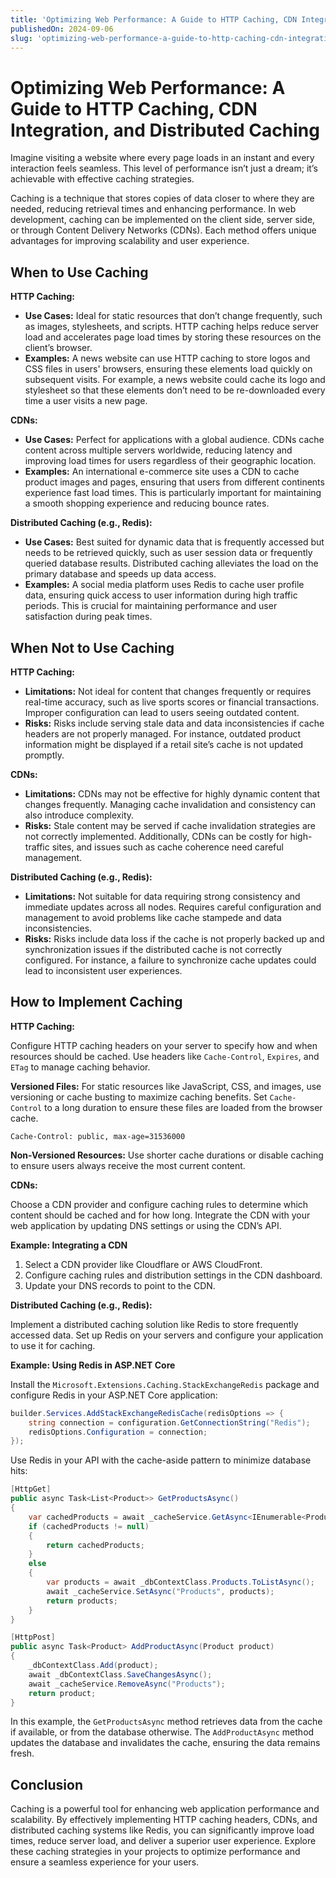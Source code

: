 ```yaml
---
title: 'Optimizing Web Performance: A Guide to HTTP Caching, CDN Integration, and Distributed Caching'
publishedOn: 2024-09-06
slug: 'optimizing-web-performance-a-guide-to-http-caching-cdn-integration-and-distributed-caching'
---
```


# Optimizing Web Performance: A Guide to HTTP Caching, CDN Integration, and Distributed Caching

Imagine visiting a website where every page loads in an instant and every interaction feels seamless. This level of performance isn’t just a dream; it’s achievable with effective caching strategies.

Caching is a technique that stores copies of data closer to where they are needed, reducing retrieval times and enhancing performance. In web development, caching can be implemented on the client side, server side, or through Content Delivery Networks (CDNs). Each method offers unique advantages for improving scalability and user experience.

## When to Use Caching

**HTTP Caching:**

- **Use Cases:** Ideal for static resources that don’t change frequently, such as images, stylesheets, and scripts. HTTP caching helps reduce server load and accelerates page load times by storing these resources on the client’s browser.
- **Examples:** A news website can use HTTP caching to store logos and CSS files in users' browsers, ensuring these elements load quickly on subsequent visits. For example, a news website could cache its logo and stylesheet so that these elements don’t need to be re-downloaded every time a user visits a new page.

**CDNs:**

- **Use Cases:** Perfect for applications with a global audience. CDNs cache content across multiple servers worldwide, reducing latency and improving load times for users regardless of their geographic location.
- **Examples:** An international e-commerce site uses a CDN to cache product images and pages, ensuring that users from different continents experience fast load times. This is particularly important for maintaining a smooth shopping experience and reducing bounce rates.

**Distributed Caching (e.g., Redis):**

- **Use Cases:** Best suited for dynamic data that is frequently accessed but needs to be retrieved quickly, such as user session data or frequently queried database results. Distributed caching alleviates the load on the primary database and speeds up data access.
- **Examples:** A social media platform uses Redis to cache user profile data, ensuring quick access to user information during high traffic periods. This is crucial for maintaining performance and user satisfaction during peak times.

## When Not to Use Caching

**HTTP Caching:**

- **Limitations:** Not ideal for content that changes frequently or requires real-time accuracy, such as live sports scores or financial transactions. Improper configuration can lead to users seeing outdated content.
- **Risks:** Risks include serving stale data and data inconsistencies if cache headers are not properly managed. For instance, outdated product information might be displayed if a retail site’s cache is not updated promptly.

**CDNs:**

- **Limitations:** CDNs may not be effective for highly dynamic content that changes frequently. Managing cache invalidation and consistency can also introduce complexity.
- **Risks:** Stale content may be served if cache invalidation strategies are not correctly implemented. Additionally, CDNs can be costly for high-traffic sites, and issues such as cache coherence need careful management.

**Distributed Caching (e.g., Redis):**

- **Limitations:** Not suitable for data requiring strong consistency and immediate updates across all nodes. Requires careful configuration and management to avoid problems like cache stampede and data inconsistencies.
- **Risks:** Risks include data loss if the cache is not properly backed up and synchronization issues if the distributed cache is not correctly configured. For instance, a failure to synchronize cache updates could lead to inconsistent user experiences.

## How to Implement Caching

**HTTP Caching:**

Configure HTTP caching headers on your server to specify how and when resources should be cached. Use headers like `Cache-Control`, `Expires`, and `ETag` to manage caching behavior.

**Versioned Files:** For static resources like JavaScript, CSS, and images, use versioning or cache busting to maximize caching benefits. Set `Cache-Control` to a long duration to ensure these files are loaded from the browser cache.

```http
Cache-Control: public, max-age=31536000
```

**Non-Versioned Resources:** Use shorter cache durations or disable caching to ensure users always receive the most current content.

**CDNs:**

Choose a CDN provider and configure caching rules to determine which content should be cached and for how long. Integrate the CDN with your web application by updating DNS settings or using the CDN’s API.

**Example: Integrating a CDN**

1. Select a CDN provider like Cloudflare or AWS CloudFront.
2. Configure caching rules and distribution settings in the CDN dashboard.
3. Update your DNS records to point to the CDN.

**Distributed Caching (e.g., Redis):**

Implement a distributed caching solution like Redis to store frequently accessed data. Set up Redis on your servers and configure your application to use it for caching.

**Example: Using Redis in ASP.NET Core**

Install the `Microsoft.Extensions.Caching.StackExchangeRedis` package and configure Redis in your ASP.NET Core application:

```csharp
builder.Services.AddStackExchangeRedisCache(redisOptions => {
    string connection = configuration.GetConnectionString("Redis");
    redisOptions.Configuration = connection;
});
```

Use Redis in your API with the cache-aside pattern to minimize database hits:

```csharp
[HttpGet]
public async Task<List<Product>> GetProductsAsync()
{
    var cachedProducts = await _cacheService.GetAsync<IEnumerable<Product>>("Products");
    if (cachedProducts != null)
    {
        return cachedProducts;
    }
    else
    {
        var products = await _dbContextClass.Products.ToListAsync();
        await _cacheService.SetAsync("Products", products);
        return products;
    }
}

[HttpPost]
public async Task<Product> AddProductAsync(Product product)
{
    _dbContextClass.Add(product);
    await _dbContextClass.SaveChangesAsync();
    await _cacheService.RemoveAsync("Products");
    return product;
}
```

In this example, the `GetProductsAsync` method retrieves data from the cache if available, or from the database otherwise. The `AddProductAsync` method updates the database and invalidates the cache, ensuring the data remains fresh.

## Conclusion

Caching is a powerful tool for enhancing web application performance and scalability. By effectively implementing HTTP caching headers, CDNs, and distributed caching systems like Redis, you can significantly improve load times, reduce server load, and deliver a superior user experience. Explore these caching strategies in your projects to optimize performance and ensure a seamless experience for your users.
